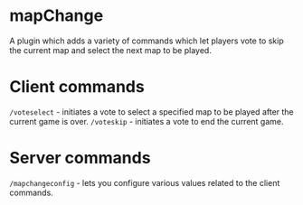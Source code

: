 # mapChange
A plugin which adds a variety of commands which let players vote to skip the current map and select the next map to be played.
# Client commands
`/voteselect` - initiates a vote to select a specified map to be played after the current game is over.
`/voteskip` - initiates a vote to end the current game.
# Server commands
`/mapchangeconfig` - lets you configure various values related to the client commands.
